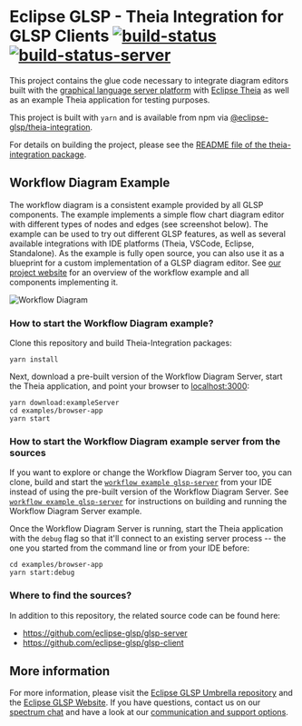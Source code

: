 # Eclipse GLSP - Theia Integration for GLSP Clients [![build-status](https://img.shields.io/jenkins/build?jobUrl=https%3A%2F%2Fci.eclipse.org%2Fglsp%2Fjob%2Feclipse-glsp%2Fjob%2Fglsp-theia-integration%2Fjob%2Fmaster%2F)](https://ci.eclipse.org/glsp/job/eclipse-glsp/job/glsp-theia-integration/) [![build-status-server](https://img.shields.io/jenkins/build?jobUrl=https://ci.eclipse.org/glsp/job/deploy-npm-glsp-theia-integration/&label=publish)](https://ci.eclipse.org/glsp/job/deploy-npm-glsp-theia-integration/)

This project contains the glue code necessary to integrate diagram editors built with the [graphical language server platform](https://github.com/eclipse-glsp/glsp) with [Eclipse Theia](https://github.com/theia-ide/theia) as well as an example Theia application for testing purposes.

This project is built with `yarn` and is available from npm via [@eclipse-glsp/theia-integration](https://www.npmjs.com/package/@eclipse-glsp/theia-integration).

For details on building the project, please see the [README file of the theia-integration package](/packages/theia-integration/README.md).

## Workflow Diagram Example
The workflow diagram is a consistent example provided by all GLSP components. The example implements a simple flow chart diagram editor with different types of nodes and edges (see screenshot below). The example can be used to try out different GLSP features, as well as several available integrations with IDE platforms (Theia, VSCode, Eclipse, Standalone).
As the example is fully open source, you can also use it as a blueprint for a custom implementation of a GLSP diagram editor.
See [our project website](https://www.eclipse.org/glsp/documentation/#workflowoverview) for an overview of the workflow example and all components implementing it.

![Workflow Diagram](https://www.eclipse.org/glsp/images/diagramanimated.gif)

### How to start the Workflow Diagram example?
Clone this repository and build Theia-Integration packages:

```
yarn install
```

Next, download a pre-built version of the Workflow Diagram Server, start the Theia application, and point your browser to [localhost:3000](http://localhost:3000):

```
yarn download:exampleServer
cd examples/browser-app
yarn start
```

### How to start the Workflow Diagram example server from the sources
If you want to explore or change the Workflow Diagram Server too, you can clone, build and start the [`workflow example glsp-server`](https://github.com/eclipse-glsp/glsp-server#workflow-diagram-example) from your IDE instead of using the pre-built version of the Workflow Diagram Server. See [`workflow example glsp-server`](https://github.com/eclipse-glsp/glsp-server#workflow-diagram-example) for instructions on building and running the Workflow Diagram Server example.

Once the Workflow Diagram Server is running, start the Theia application with the `debug` flag so that it'll connect to an existing server process -- the one you started from the command line or from your IDE before:

```
cd examples/browser-app
yarn start:debug
```

### Where to find the sources?
In addition to this repository, the related source code can be found here:
- https://github.com/eclipse-glsp/glsp-server
- https://github.com/eclipse-glsp/glsp-client

## More information
For more information, please visit the [Eclipse GLSP Umbrella repository](https://github.com/eclipse-glsp/glsp) and the [Eclipse GLSP Website](https://www.eclipse.org/glsp/). If you have questions, contact us on our [spectrum chat](https://spectrum.chat/glsp/) and have a look at our [communication and support options](https://www.eclipse.org/glsp/contact/).

